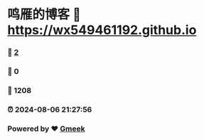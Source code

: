 # 鸣雁的博客 :link: https://wx549461192.github.io 
### :page_facing_up: [2](https://wx549461192.github.io/tag.html) 
### :speech_balloon: 0 
### :hibiscus: 1208 
### :alarm_clock: 2024-08-06 21:27:56 
### Powered by :heart: [Gmeek](https://github.com/Meekdai/Gmeek)
